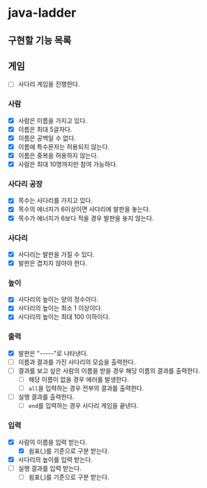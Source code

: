 # java-ladder

## 구현할 기능 목록

## 게임

- [ ] 사다리 게임을 진행한다.

### 사람

- [x] 사람은 이름을 가지고 있다.
- [x] 이름은 최대 5글자다.
- [x] 이름은 공백일 수 없다.
- [x] 이름에 특수문자는 허용되지 않는다.
- [x] 이름은 중복을 허용하지 않는다.
- [x] 사람은 최대 10명까지만 참여 가능하다.

### 사다리 공장

- [x] 목수는 사다리를 가지고 있다.
- [x] 목수의 에너지가 6이상이면 사다리에 발판을 놓는다.
- [x] 목수가 에너지가 6보다 적을 경우 발판을 놓지 않는다.

### 사다리

- [x] 사다리는 발판을 가질 수 있다.
- [x] 발판은 겹치지 않아야 한다.

### 높이

- [x] 사다리의 높이는 양의 정수이다.
- [x] 사다리의 높이는 최소 1 이상이다.
- [x] 사다리의 높이는 최대 100 이하이다.

### 출력

- [x] 발판은 "-----"로 나타낸다.
- [ ] 이름과 결과를 가진 사다리의 모습을 출력한다.
- [ ] 결과를 보고 싶은 사람의 이름을 받을 경우 해당 이름의 결과를 출력한다.
  - [ ] 해당 이름이 없을 경우 에러를 발생한다.
  - [ ] `all`을 입력하는 경우 전부의 결과를 출력한다.
- [ ] 실행 결과를 출력한다.
  - [ ] `end`를 입력하는 경우 사다리 게임을 끝낸다.

### 입력

- [x] 사람의 이름을 입력 받는다.
  - [x] 쉼표(,)를 기준으로 구분 받는다.
- [x] 사다리의 높이를 입력 받는다.
- [ ] 실행 결과를 입력 받는다.
  - [ ] 쉼표(,)를 기준으로 구분 받는다.
